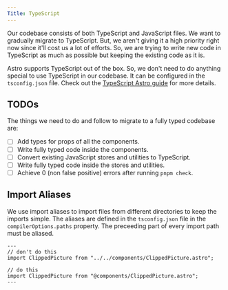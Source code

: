 ```yaml
---
Title: TypeScript
---
```


Our codebase consists of both TypeScript and JavaScript files. We want to gradually migrate to TypeScript. But, we aren't giving it a high priority right now since it'll cost us a lot of efforts. So, we are trying to write new code in TypeScript as much as possible but keeping the existing code as it is.

Astro supports TypeScript out of the box. So, we don't need to do anything special to use TypeScript in our codebase. It can be configured in the `tsconfig.json` file. Check out the [TypeScript Astro guide](https://docs.astro.build/en/guides/typescript/) for more details.

## TODOs

The things we need to do and follow to migrate to a fully typed codebase are:

- [ ] Add types for props of all the components.
- [ ] Write fully typed code inside the components.
- [ ] Convert existing JavaScript stores and utilities to TypeScript.
- [ ] Write fully typed code inside the stores and utilities.
- [ ] Achieve 0 (non false positive) errors after running `pnpm check`.

## Import Aliases

We use import aliases to import files from different directories to keep the imports simple. The aliases are defined in the `tsconfig.json` file in the `compilerOptions.paths` property. The preceeding part of every import path must be aliased.

```astro
---
// don't do this
import ClippedPicture from "../../components/ClippedPicture.astro";

// do this
import ClippedPicture from "@components/ClippedPicture.astro";
---
```
